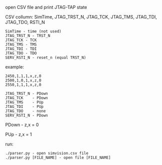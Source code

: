 open CSV file and print JTAG-TAP state

CSV collumn:         SimTime, JTAG_TRST_N, JTAG_TCK, JTAG_TMS, JTAG_TDI, JTAG_TDO, RSTI_N

    SimTime - time (not used)
    JTAG_TRST_N - TRST_N
    JTAG_TCK - TCK
    JTAG_TMS - TMS
    JTAG_TDI - TDI
    JTAG_TDO - TDO
    SERV_RSTI_N - reset_n (equal TRST_N)

example:
```
2450,1,1,1,x,z,0
2500,1,0,1,x,z,0
2550,1,1,1,x,z,0
```

    JTAG_TRST_N - PDown
    JTAG_TCK    - PDown
    JTAG_TMS    - PUp
    JTAG_TDI    - PUp
    JTAG_TDO    - none
    SERV_RSTI_N - PDown

PDown - z,x = 0

PUp - z,x = 1

run:
```
./parser.py - open simvision.csv file
./parser.py [FILE_NAME] - open file [FILE_NAME]
```